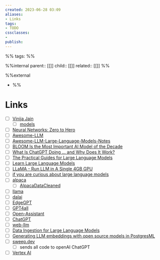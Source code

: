 ```yaml
---
created: 2023-06-28 03:09
aliases: 
- Links
tags:
- TODO
cssclasses:
- 
publish:
---
```


%% 
tags: 
%%

%%internal
parent:: [[]]
child:: [[]]
related:: [[]]
%%

%%external
- []()
%%

# Links


- [ ] [Vinija Jain](https://vinija.ai/)
  - [ ] [models](https://vinija.ai/models/)
- [ ] [Neural Networks: Zero to Hero](https://karpathy.ai/zero-to-hero.html)
- [ ] [Awesome-LLM](https://github.com/Hannibal046/Awesome-LLM)
- [ ] [Awesome-LLM-Large-Language-Models-Notes ](https://github.com/kyaiooiayk/Awesome-LLM-Large-Language-Models-Notes)
- [ ] [BLOOM Is the Most Important AI Model of the Decade](https://thealgorithmicbridge.substack.com/p/bloom-is-the-most-important-ai-model)
- [ ] [What Is ChatGPT Doing … and Why Does It Work?](https://writings.stephenwolfram.com/2023/02/what-is-chatgpt-doing-and-why-does-it-work/)
- [ ] [The Practical Guides for Large Language Models ](https://github.com/Mooler0410/LLMsPracticalGuide)
- [ ] [Learn Large Language Models ](https://gist.github.com/rain-1/eebd5e5eb2784feecf450324e3341c8d)
- [ ] [LLaMA - Run LLM in A Single 4GB GPU ](https://github.com/juncongmoo/pyllama)
- [ ] [if you are curious about large language models](http://www.iasylum.net/writings/2023-03-29-if-you-are-curious-about-LLMs.html)
- [ ] [alpaca](https://github.com/tatsu-lab/stanford_alpaca)
  - [ ] [AlpacaDataCleaned](https://github.com/gururise/AlpacaDataCleaned)
- [ ] [llama](https://github.com/facebookresearch/llama) 
- [ ] [dalai](https://github.com/cocktailpeanut/dalai)
- [ ] [EdgeGPT](https://github.com/acheong08/EdgeGPT)
- [ ] [GPT4all](https://github.com/nomic-ai/gpt4all)
- [ ] [Open-Assistant](https://github.com/LAION-AI/Open-Assistant)
- [ ] [ChatGPT](https://github.com/acheong08/ChatGPT)
- [ ] [web-llm](https://github.com/mlc-ai/web-llm)
- [ ] [Data Ingestion for Large Language Models](https://blog.apify.com/what-is-data-ingestion-for-large-language-models/)
- [ ] [Generating LLM embeddings with open source models in PostgresML](https://postgresml.org/blog/generating-llm-embeddings-with-open-source-models-in-postgresml)
- [ ] [sweep.dev](https://sweep.dev/?trk=feed-detail_main-feed-card-text)
  - [ ] sends all code to openAI ChatGPT
- [ ] [Vertex AI](https://cloud.google.com/vertex-ai)